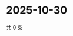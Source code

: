 # 2025-10-30

共 0 条

<!-- BEGIN ZHIHUQUESTIONS -->
<!-- 最后更新时间 Thu Oct 30 2025 00:15:08 GMT+0800 (China Standard Time) -->

<!-- END ZHIHUQUESTIONS -->

